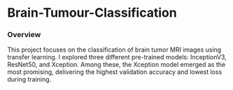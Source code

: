 # Brain-Tumour-Classification
### Overview
This project focuses on the classification of brain tumor MRI images using transfer learning. I explored three different pre-trained models: InceptionV3, ResNet50, and Xception. Among these, the Xception model emerged as the most promising, delivering the highest validation accuracy and lowest loss during training.
